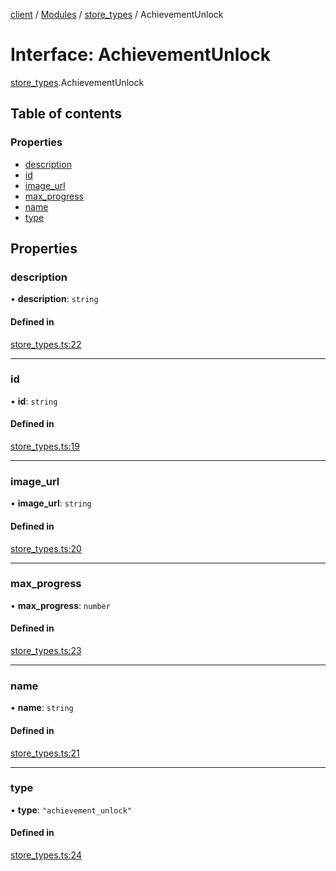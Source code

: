 [client](/) / [Modules](/gen/modules.md) / [store\_types](/gen/modules/store_types.md) / AchievementUnlock

# Interface: AchievementUnlock

[store_types](/gen/modules/store_types.md).AchievementUnlock

## Table of contents

### Properties

- [description](/gen/interfaces/store_types.AchievementUnlock.md#description)
- [id](/gen/interfaces/store_types.AchievementUnlock.md#id)
- [image\_url](/gen/interfaces/store_types.AchievementUnlock.md#image_url)
- [max\_progress](/gen/interfaces/store_types.AchievementUnlock.md#max_progress)
- [name](/gen/interfaces/store_types.AchievementUnlock.md#name)
- [type](/gen/interfaces/store_types.AchievementUnlock.md#type)

## Properties

### description

• **description**: `string`

#### Defined in

[store_types.ts:22](https://github.com/cgsdev0/rollycubes/blob/1c25446/client/src/types/store_types.ts#L22)

___

### id

• **id**: `string`

#### Defined in

[store_types.ts:19](https://github.com/cgsdev0/rollycubes/blob/1c25446/client/src/types/store_types.ts#L19)

___

### image\_url

• **image\_url**: `string`

#### Defined in

[store_types.ts:20](https://github.com/cgsdev0/rollycubes/blob/1c25446/client/src/types/store_types.ts#L20)

___

### max\_progress

• **max\_progress**: `number`

#### Defined in

[store_types.ts:23](https://github.com/cgsdev0/rollycubes/blob/1c25446/client/src/types/store_types.ts#L23)

___

### name

• **name**: `string`

#### Defined in

[store_types.ts:21](https://github.com/cgsdev0/rollycubes/blob/1c25446/client/src/types/store_types.ts#L21)

___

### type

• **type**: ``"achievement_unlock"``

#### Defined in

[store_types.ts:24](https://github.com/cgsdev0/rollycubes/blob/1c25446/client/src/types/store_types.ts#L24)
